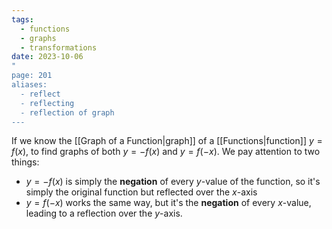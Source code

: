 ```yaml
---
tags:
  - functions
  - graphs
  - transformations
date: 2023-10-06
"
page: 201
aliases:
  - reflect
  - reflecting
  - reflection of graph
---
```

If we know the [[Graph of a Function|graph]] of a [[Functions|function]] $y= f(x)$, to find graphs of both $y = -f(x)$ and $y=f(-x)$. We pay attention to two things:
- $y = -f(x)$ is simply the **negation** of every $y$-value of the function, so it's simply the original function but reflected over the $x$-axis
- $y = f(-x)$ works the same way, but it's the **negation** of every $x$-value, leading to a reflection over the $y$-axis.